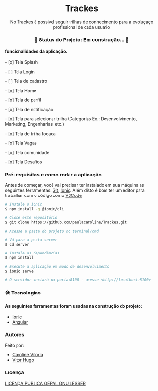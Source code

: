 <h1 align="center">Trackes</h1>

<p align="center">No Trackes é possivel seguir trilhas de conhecimento para a evoluçaço profissional de cada usuario</p>

<h3 align="center"> 
	🚧  Status do Projeto: Em construção...  🚧
</h3>
<h4>funcionalidades da aplicação.</h4>
<p>- [x] Tela Splash</p>
<p>- [ ] Tela Login</p>
<p>- [ ] Tela de cadastro</p>
<p>- [x] Tela Home</p>
<p>- [x] Tela de perfil</p>
<p>- [x] Tela de notificação</p>
<p>- [x] Tela para selecionar trilha (Categorias Ex.: Desenvolvimento, Marketing, Engenharias, etc.)</p>
<p>- [x] Tela de trilha focada</p>
<p>- [x] Tela Vagas</p>
<p>- [x] Tela comunidade</p>
<p>- [x] Tela Desafios</p>

### Pré-requisitos e como rodar a aplicação

Antes de começar, você vai precisar ter instalado em sua máquina as seguintes ferramentas:
[Git](https://git-scm.com), [Ionic](https://ionicframework.com/docs/intro/cli). 
Além disto é bom ter um editor para trabalhar com o código como [VSCode](https://code.visualstudio.com/)

```bash
# Instale o ionic
$ npm install -g @ionic/cli

# Clone este repositório
$ git clone https://github.com/paulacaroline/Trackes.git

# Acesse a pasta do projeto no terminal/cmd

# Vá para a pasta server
$ cd server

# Instale as dependências
$ npm install

# Execute a aplicação em modo de desenvolvimento
$ ionic serve

# O servidor inciará na porta:8100 - acesse <http://localhost:8100>
```

<h3> 🛠 Tecnologias </h3>

<h4> As seguintes ferramentas foram usadas na construção do projeto: </h4>

- [Ionic](https://ionicframework.com/docs/intro/cli)
- [Angular](https://angular.io/)

<h3>Autores</h3>

Feito por:
- [Caroline Vitoria](https://www.linkedin.com/in/caroline-pereira-808a9a165/)
- [Vitor Hugo](https://www.linkedin.com/in/vitor-hugo-9ba206130/)

<h3>Licença</h3>

[LICENÇA PÚBLICA GERAL GNU LESSER](https://opensource.org/licenses/lgpl-3.0.html)
